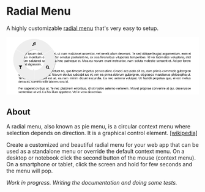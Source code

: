# Radial Menu

A highly customizable [radial menu](https://en.wikipedia.org/wiki/Pie_menu) that's very easy to setup.

![screenshot](screenshot.png)



## About

A radial menu, also known as pie menu, is a circular context menu where selection depends on direction. It is a graphical control element. [[wikipedia]](https://en.wikipedia.org/wiki/Pie_menu)

Create a customized and beautiful radial menu for your web app that can be used as a standalone menu or override the default context menu. On a desktop or notebook click the second button of the mouse (context menu). On a smartphone or tablet, click the screen and hold for few seconds and the menu will pop.

*Work in progress. Writing the documentation and doing some tests.*


